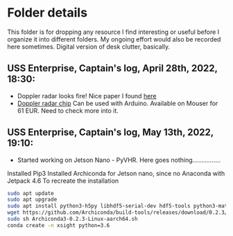 # Folder details

This folder is for dropping any resource I find interesting or useful before I organize it into different folders. My ongoing effort would also be recorded here sometimes. Digital version of desk clutter, basically.

## USS Enterprise, Captain's log, April 28th, 2022, 18:30: 
- Doppler radar looks fire! Nice paper I found [here](A_Review_on_Recent_Advances_in_Doppler_Radar_Sensors_for_Noncontact_Healthcare_Monitoring.pdf)
- [Doppler radar chip](https://www.seeedstudio.com/Grove-Doppler-Radar-BGT24LTR11-p-4572.html) Can be used with Arduino. Available on Mouser for 61 EUR. Need to check more into it. 

## USS Enterprise, Captain's log, May 13th, 2022, 19:10: 
- Started working on Jetson Nano - PyVHR. Here goes nothing................

Installed Pip3
Installed Archiconda for Jetson nano, since no Anaconda with Jetpack 4.6
To recreate the installation
```bash
sudo apt update
sudo apt upgrade
sudo apt install python3-h5py libhdf5-serial-dev hdf5-tools python3-matplotlib python3-pip libopenblas-base libopenmpi-dev
wget https://github.com/Archiconda/build-tools/releases/download/0.2.3/Archiconda3-0.2.3-Linux-aarch64.sh
sudo sh Archiconda3-0.2.3-Linux-aarch64.sh
conda create -n xsight python=3.6
```
